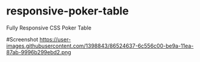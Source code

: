 # responsive-poker-table
Fully Responsive CSS Poker Table

#Screenshot
https://user-images.githubusercontent.com/1398843/86524637-6c556c00-be9a-11ea-87ab-9996b299ebd2.png
